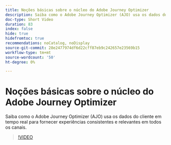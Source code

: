 ```yaml
---
title: Noções básicas sobre o núcleo do Adobe Journey Optimizer
description: Saiba como o Adobe Journey Optimizer (AJO) usa os dados do cliente em tempo real para fornecer experiências consistentes e relevantes em todos os canais.
doc-type: Short Video
duration: 83
index: false
hide: true
hidefromtoc: true
recommendations: noCatalog, noDisplay
source-git-commit: 28e2477974df6d22cff87eb9c242657e23569b15
workflow-type: tm+mt
source-wordcount: '50'
ht-degree: 0%

---
```



# Noções básicas sobre o núcleo do Adobe Journey Optimizer

Saiba como o Adobe Journey Optimizer (AJO) usa os dados do cliente em tempo real para fornecer experiências consistentes e relevantes em todos os canais.

<!-- 62_S522_3442522_82_understanding-the-core-of-adobe-journey-optimizer -->
>[!VIDEO](https://video.tv.adobe.com/v/3460491/?learn=on&enablevpops=true&captions=por_br)
